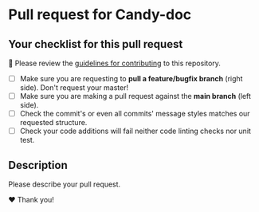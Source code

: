 # Pull request for Candy-doc

## Your checklist for this pull request

🚨 Please review the [guidelines for contributing](../../CONTRIBUTING.md) to
this repository.

- [ ] Make sure you are requesting to **pull a feature/bugfix branch** (right
  side). Don't request your master!
- [ ] Make sure you are making a pull request against the **main branch** (left
  side).
- [ ] Check the commit's or even all commits' message styles matches our
  requested structure.
- [ ] Check your code additions will fail neither code linting checks nor unit
  test.

## Description

Please describe your pull request.

❤️ Thank you!
